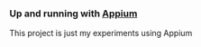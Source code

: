 ### Up and running with [Appium](https://appium.io/docs/en/2.1/) 

This project is just my experiments using Appium 
